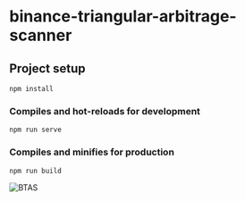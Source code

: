 # binance-triangular-arbitrage-scanner

## Project setup
```
npm install
```

### Compiles and hot-reloads for development
```
npm run serve
```

### Compiles and minifies for production
```
npm run build
```

![BTAS](https://user-images.githubusercontent.com/31978083/116541860-175e7700-a940-11eb-9eb6-23114a4c657e.PNG)
